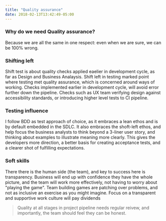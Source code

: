 ```yaml
---
title: "Quality assurance"
date: 2018-02-13T13:42:49-05:00
---
```

### Why do we need Quality assurance? 
Because we are all the same in one respect: even when we are sure, we can be 100% wrong.

### Shifting left
Shift test is about quality checks applied eaelier in development cycle, as far as Design and Business Analaysis. Shift left in testing marked point where testing met quality assurance, which is concerned around ways of working. Checks implemented earlier in development cycle, will avoid error further down the pipeline. Checks such as UX team verifying design against accessibility standards, or introducing higher level tests to CI pipeline.

### Testing influence
I follow BDD as test approach of choice, as it embraces a lean ethos and is by default embedded in the SDLC.  It also embraces the shoft-left ethos, and help focus the business analysts to think beyond a 3-liner user story, and thinking about examples to illustrate meaning more clearly. This gives the developers more direction, a better basis for creating acceptance tests, and a clearer shot of fulfilling expectations.

### Soft skills
There there is the human side (the team), and key to success here is transparency. Business will end up with confidence they have the whole picture, and the team will work more effectively, not having to worry about "playing the game". Team building games are patching over problems, and not as inclusive an exercise as you might imagine. Focus on a transparent and supportive work culture will pay dividends

> Quality at all stages in project pipeline needs regular reivew, and importantly, the team should feel they can be honest.
